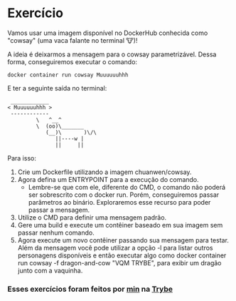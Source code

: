 # Exercício

Vamos usar uma imagem disponível no DockerHub conhecida como "cowsay" (uma vaca falante no terminal 🐮)!

A ideia é deixarmos a mensagem para o cowsay parametrizável. Dessa forma, conseguiremos executar o comando:

```
docker container run cowsay Muuuuuuhhh
```

E ter a seguinte saída no terminal:

```
 ____________
< Muuuuuuhhh >
 ------------
         \   ^__^
         \  (oo)\_______
            (__)\       )\/\
               ||----w |
               ||     ||
```

Para isso:

1. Crie um Dockerfile utilizando a imagem chuanwen/cowsay.
2. Agora defina um ENTRYPOINT para a execução do comando.
   * Lembre-se que com ele, diferente do CMD, o comando não poderá ser sobrescrito com o docker run. Porém, conseguiremos passar parâmetros ao binário. Exploraremos esse recurso para poder passar a mensagem.
3. Utilize o CMD para definir uma mensagem padrão.
4. Gere uma build e execute um contêiner baseado em sua imagem sem passar nenhum comando.
5. Agora execute um novo contêiner passando sua mensagem para testar. Além da mensagem você pode utilizar a opção -l para listar outros personagens disponíveis e então executar algo como docker container run cowsay -f dragon-and-cow "VQM TRYBE", para exibir um dragão junto com a vaquinha.

### Esses exercícios foram feitos por [min](https://www.linkedin.com/in/jonathan-r-andrade/) na [Trybe](https://www.betrybe.com/)
